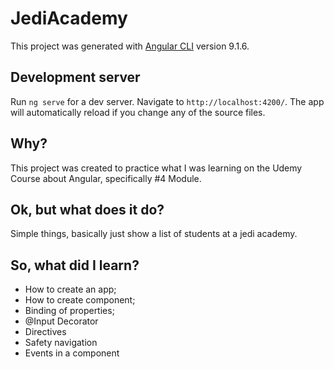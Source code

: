# JediAcademy

This project was generated with [Angular CLI](https://github.com/angular/angular-cli) version 9.1.6.

## Development server

Run `ng serve` for a dev server. Navigate to `http://localhost:4200/`. The app will automatically reload if you change any of the source files.

## Why?

This project was created to practice what I was learning on the Udemy Course about Angular, specifically #4 Module.

## Ok, but what does it do? 

Simple things, basically just show a list of students at a jedi academy.

## So, what did I learn?
- How to create an app;
- How to create component;
- Binding of properties;
- @Input Decorator
- Directives
- Safety navigation
- Events in a component